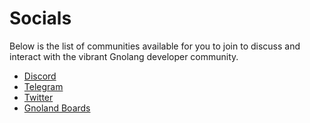 # Socials

Below is the list of communities available for you to join to discuss and interact with the vibrant Gnolang developer community.

* [Discord](https://discord.gg/3YbdqVP8Tb)
* [Telegram](https://t.me/gnoland)
* [Twitter](https://twitter.com/\_gnoland)
* [Gnoland Boards](https://gno.land/r/boards)
